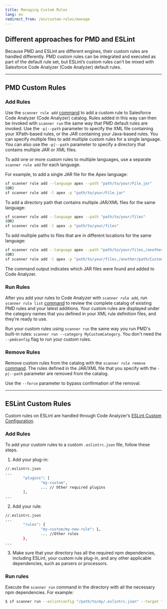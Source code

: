 ```yaml
---
title: Managing Custom Rules
lang: en
redirect_from: /en/custom-rules/manage
---
```


## Different approaches for PMD and ESLint

Because PMD and ESLint are different engines, their custom rules are handled differently. PMD custom rules can be integrated and executed as part of the default rule set, but ESLint’s custom rules can’t be mixed with Salesforce Code Analyzer (Code Analyzer) default rules. 

---

## PMD Custom Rules
### Add Rules

Use the ```scanner rule add``` [command](./en/v3.x/scanner-commands/add/) to add a custom rule to Salesforce Code Analyzer (Code Analyzer) catalog. Rules added in this way can then be invoked with ```scanner run``` the same way that PMD default rules are invoked. Use the ```-p|--path``` parameter to specify the XML file containing your XPath-based rules, or the JAR containing your Java-based rules. You can specify multiple files to add multiple custom rules for a single language. You can also use the ```-p|--path``` parameter to specify a directory that contains multiple JAR or XML files.

To add one or more custom rules to multiple languages, use a separate ```scanner rule add``` for each language.

For example, to add a single JAR file for the Apex language:

```bash
sf scanner rule add --language apex --path "path/to/your/File.jar"
(OR)
sf scanner rule add -l apex -p "path/to/your/File.jar"
```

To add a directory path that contains multiple JAR/XML files for the same language:

```bash
sf scanner rule add --language apex --path "path/to/your/files"
(OR)
sf scanner rule add -l apex -p "path/to/your/files"
```

To add multiple paths to files that are in different locations for the same language:

```bash
sf scanner rule add --language apex --path "path/to/your/files,/another/path/Custom.jar,/yet/another/jar/lib"
(OR)
sf scanner rule add -l apex -p "path/to/your/files,/another/path/Custom.jar,/yet/another/jar/lib"
```

The command output indicates which JAR files were found and added to Code Analyzer.

### Run Rules

After you add your rules to Code Analyzer with ```scanner rule add```, run ```scanner rule list``` [command](./en/v3.x/scanner-commands/list/) to review the complete catalog of existing PMD rules and your latest additions. Your custom rules are displayed under the category names that you defined in your XML rule definition files, and they’re ready to use.

Run your custom rules using `scanner run` the same way you run PMD's built-in rules: `scanner run --category MyCustomCategory`. You don't need the `--pmdconfig` flag to run your custom rules.

### Remove Rules

Remove custom rules from the catalog with the ```scanner rule remove``` [command](./en/v3.x/scanner-commands/remove/). The rules defined in the JAR/XML file that you specify with the ```-p|--path``` parameter are removed from the catalog.

Use the ``` --force ``` parameter to bypass confirmation of the removal.

---

## ESLint Custom Rules

Custom rules on ESLint are handled through Code Analyzer’s [ESLint Custom Configuration](./en/v3.x/custom-config/eslint/).

### Add Rules

To add your custom rules to a custom `.eslintrc.json` file, follow these steps.

1. Add your plug-in:
```bash
//.eslintrc.json
...
		"plugins": [
                "my-custom",
				... // Other required plugins
        ],
...
```

2. Add your rule:
```bash
//.eslintrc.json
...
		"rules": {
                "my-custom/my-new-rule": 1,
				... //Other rules
        },
...
```

3. Make sure that your directory has all the required npm dependencies, including ESLint, your custom rule plug-in, and any other applicable dependencies, such as parsers or processors.

### Run rules

Execute the `scanner run` command in the directory with all the necessary npm dependencies. For example:

```bash
$ sf scanner run --eslintconfig "/path/to/my/.eslintrc.json" --target "/path/to/target"
```

